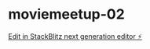 # moviemeetup-02

[Edit in StackBlitz next generation editor ⚡️](https://stackblitz.com/~/github.com/pablohga/moviemeetup-02)